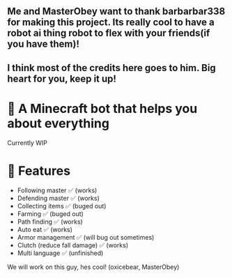## Me and MasterObey want to thank barbarbar338 for making this project. Its really cool to have a robot ai thing robot to flex with your friends(if you have them)!
## I think most of the credits here goes to him. Big heart for you, keep it up!

# 🤖 A Minecraft bot that helps you about everything

Currently WIP

# 🎀 Features

-   Following master ✅ (works)
-   Defending master ✅ (works)
-   Collecting items ✅ (buged out)
-   Farming ✅ (buged out)
-   Path finding ✅ (works)
-   Auto eat ✅ (works)
-   Armor management ✅ (will bug out sometimes)
-   Clutch (reduce fall damage) ✅ (works)
-   Multi language ✅ (unfinished)

We will work on this guy, hes cool! (oxicebear, MasterObey)